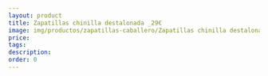 ```yaml
---
layout: product
title: Zapatillas chinilla destalonada _29€
image: img/productos/zapatillas-caballero/Zapatillas chinilla destalonada _29€.webp
price: 
tags: 
description: 
order: 0
---
```

